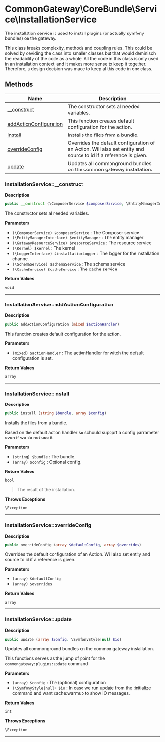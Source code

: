 # CommonGateway\CoreBundle\Service\InstallationService

The installation service is used to install plugins (or actually symfony bundles) on the gateway.

This class breaks complexity, methods and coupling rules. This could be solved by deviding the class into smaller classes but that would deminisch the readability of the code as a whole. All the code in this class is only used in an installation context, and it makes more sense to keep it together. Therefore, a design decision was made to keep al this code in one class.

## Methods

| Name | Description |
|------|-------------|
|[\_\_construct](#installationservice__construct)|The constructor sets al needed variables.|
|[addActionConfiguration](#installationserviceaddactionconfiguration)|This function creates default configuration for the action.|
|[install](#installationserviceinstall)|Installs the files from a bundle.|
|[overrideConfig](#installationserviceoverrideconfig)|Overrides the default configuration of an Action. Will also set entity and source to id if a reference is given.|
|[update](#installationserviceupdate)|Updates all commonground bundles on the common gateway installation.|

### InstallationService::\_\_construct

**Description**

```php
public __construct (\ComposerService $composerService, \EntityManagerInterface $entityManager, \GatewayResourceService $resourceService, \Kernel $kernel, \LoggerInterface $installationLogger, \SchemaService $schemaService, \CacheService $cacheService)
```

The constructor sets al needed variables.

**Parameters**

*   `(\ComposerService) $composerService`
    : The Composer service
*   `(\EntityManagerInterface) $entityManager`
    : The entity manager
*   `(\GatewayResourceService) $resourceService`
    : The resource service
*   `(\Kernel) $kernel`
    : The kernel
*   `(\LoggerInterface) $installationLogger`
    : The logger for the installation channel.
*   `(\SchemaService) $schemaService`
    : The schema service
*   `(\CacheService) $cacheService`
    : The cache service

**Return Values**

`void`

<hr />

### InstallationService::addActionConfiguration

**Description**

```php
public addActionConfiguration (mixed $actionHandler)
```

This function creates default configuration for the action.

**Parameters**

*   `(mixed) $actionHandler`
    : The actionHandler for witch the default configuration is set.

**Return Values**

`array`

<hr />

### InstallationService::install

**Description**

```php
public install (string $bundle, array $config)
```

Installs the files from a bundle.

Based on the default action handler so schould supoprt a config parrameter even if we do not use it

**Parameters**

*   `(string) $bundle`
    : The bundle.
*   `(array) $config`
    : Optional config.

**Return Values**

`bool`

> The result of the installation.

**Throws Exceptions**

`\Exception`

<hr />

### InstallationService::overrideConfig

**Description**

```php
public overrideConfig (array $defaultConfig, array $overrides)
```

Overrides the default configuration of an Action. Will also set entity and source to id if a reference is given.

**Parameters**

*   `(array) $defaultConfig`
*   `(array) $overrides`

**Return Values**

`array`

<hr />

### InstallationService::update

**Description**

```php
public update (array $config, \SymfonyStyle|null $io)
```

Updates all commonground bundles on the common gateway installation.

This functions serves as the jump of point for the `commengateway:plugins:update` command

**Parameters**

*   `(array) $config`
    : The (optional) configuration
*   `(\SymfonyStyle|null) $io`
    : In case we run update from the :initialize command and want cache:warmup to show IO messages.

**Return Values**

`int`

**Throws Exceptions**

`\Exception`

<hr />
